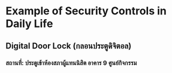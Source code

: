 # Example of Security Controls in Daily Life

## Digital Door Lock (กลอนประตูดิจิตอล)
### สถานที่: ประตูเข้าห้องสภาผู้แทนนิสิต อาคาร 9 ศูนย์กิจกรรม
